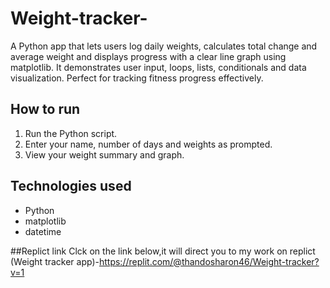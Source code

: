 # Weight-tracker-
A Python app that lets users log daily weights, calculates total change and average weight and displays progress with a clear line graph using matplotlib. It demonstrates user input, loops, lists, conditionals and data visualization. Perfect for tracking fitness progress effectively.

## How to run

1. Run the Python script.
2. Enter your name, number of days and weights as prompted.
3. View your weight summary and graph.

## Technologies used

- Python
- matplotlib
- datetime

##Replict link
Clck on the link below,it will direct you to my work on replict (Weight tracker app)-https://replit.com/@thandosharon46/Weight-tracker?v=1
